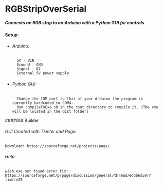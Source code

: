 # RGBStripOverSerial
##### Connects an RGB strip to an Arduino with a Python GUI for controls
 
#### Setup:
- ######  Arduino:
		5V - VIN
		Ground - GND
		Signal - D7
		External 5V power supply
- ###### Python GUI:
		Change the COM port to that of your Arduino the program is currently hardcoded to COM4. 
		Run compileToExe.sh in the root directory to compile it. (The exe will be located in the dist folder)

####GUI Builder
###### GUI Created with Tkinter and Page:
	Download: https://sourceforge.net/projects/page/
###### Help: 
	wish.exe not found error fix: https://sourceforge.net/p/page/discussion/general/thread/eddb6d59/?limit=25
